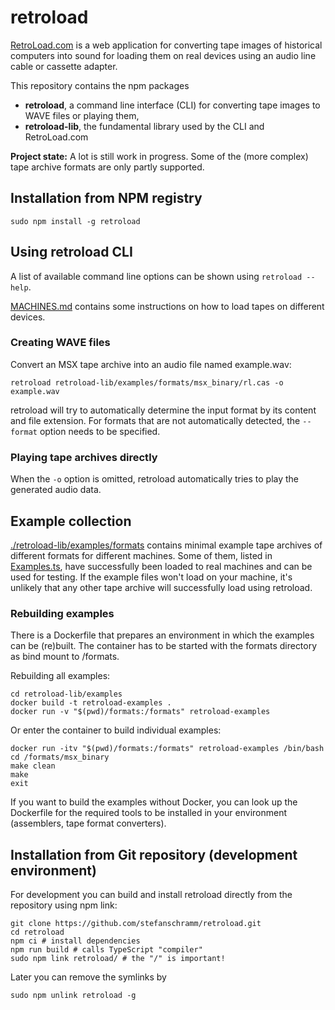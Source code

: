 # retroload

[RetroLoad.com](https://retroload.com/) is a web application for converting tape images of historical computers into sound for loading them on real devices using an audio line cable or cassette adapter.

This repository contains the npm packages

- **retroload**, a command line interface (CLI) for converting tape images to WAVE files or playing them,
- **retroload-lib**, the fundamental library used by the CLI and RetroLoad.com

**Project state:** A lot is still work in progress. Some of the (more complex) tape archive formats are only partly supported.

## Installation from NPM registry

    sudo npm install -g retroload

## Using retroload CLI

A list of available command line options can be shown using `retroload --help`.

[MACHINES.md](./MACHINES.md) contains some instructions on how to load tapes on different devices.

### Creating WAVE files

Convert an MSX tape archive into an audio file named example.wav:

    retroload retroload-lib/examples/formats/msx_binary/rl.cas -o example.wav

retroload will try to automatically determine the input format by its content and file extension. For formats that are not automatically detected, the `--format` option needs to be specified.

### Playing tape archives directly

When the `-o` option is omitted, retroload automatically tries to play the generated audio data.

## Example collection

[./retroload-lib/examples/formats](./retroload-lib/examples/formats) contains minimal example tape archives of different formats for different machines. Some of them, listed in [Examples.ts](./retroload-lib/src/Examples.ts), have successfully been loaded to real machines and can be used for testing. If the example files won't load on your machine, it's unlikely that any other tape archive will successfully load using retroload.

### Rebuilding examples

There is a Dockerfile that prepares an environment in which the examples can be (re)built. The container has to be started with the formats directory as bind mount to /formats.

Rebuilding all examples:

    cd retroload-lib/examples
    docker build -t retroload-examples .
    docker run -v "$(pwd)/formats:/formats" retroload-examples

Or enter the container to build individual examples:

    docker run -itv "$(pwd)/formats:/formats" retroload-examples /bin/bash
    cd /formats/msx_binary
    make clean
    make
    exit

If you want to build the examples without Docker, you can look up the Dockerfile for the required tools to be installed in your environment (assemblers, tape format converters).

## Installation from Git repository (development environment)

For development you can build and install retroload directly from the repository using npm link:

    git clone https://github.com/stefanschramm/retroload.git
    cd retroload
    npm ci # install dependencies
    npm run build # calls TypeScript "compiler"
    sudo npm link retroload/ # the "/" is important!

Later you can remove the symlinks by

    sudo npm unlink retroload -g
